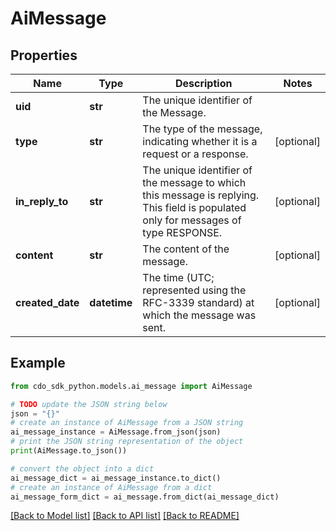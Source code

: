 # AiMessage


## Properties

Name | Type | Description | Notes
------------ | ------------- | ------------- | -------------
**uid** | **str** | The unique identifier of the Message. | 
**type** | **str** | The type of the message, indicating whether it is a request or a response. | [optional] 
**in_reply_to** | **str** | The unique identifier of the message to which this message is replying. This field is populated only for messages of type RESPONSE. | [optional] 
**content** | **str** | The content of the message. | [optional] 
**created_date** | **datetime** | The time (UTC; represented using the RFC-3339 standard) at which the message was sent. | [optional] 

## Example

```python
from cdo_sdk_python.models.ai_message import AiMessage

# TODO update the JSON string below
json = "{}"
# create an instance of AiMessage from a JSON string
ai_message_instance = AiMessage.from_json(json)
# print the JSON string representation of the object
print(AiMessage.to_json())

# convert the object into a dict
ai_message_dict = ai_message_instance.to_dict()
# create an instance of AiMessage from a dict
ai_message_form_dict = ai_message.from_dict(ai_message_dict)
```
[[Back to Model list]](../README.md#documentation-for-models) [[Back to API list]](../README.md#documentation-for-api-endpoints) [[Back to README]](../README.md)


